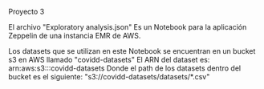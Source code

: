 Proyecto 3

El archivo "Exploratory analysis.json" Es un Notebook para la aplicación Zeppelin de una instancia EMR de AWS.

Los datasets que se utilizan en este Notebook se encuentran en un bucket s3 en AWS llamado "covidd-datasets"
El ARN del dataset es:
arn:aws:s3:::covidd-datasets
Donde el path de los datasets dentro del bucket es el siguiente: "s3://covidd-datasets/datasets/*.csv"
